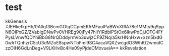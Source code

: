 # test
kkGenesis   7JEHkefkpHh/0AIlqf3BcmGOtqCCpmEK5MFaolPaBWxXRlA78e1MMty9g9ppN6OIPxGZ/ZVabIgDNwPv0VHREg90jFy47hiIYiRdblPStOx6IkwPdCjJOTC4FfPysLVnwfQDYhiBbG8NrQDddyrmVo3uwjzCF9ZNq/a5krHNnHxw+xzn5lxdG0wIrTQnhzrC5cU3dMZoE8spwNTbFmi9SC4acaVQXZwcgdO3WhKt2wmoICzzOIH6GdLnDeg+V9LKHvBc4He09yPjdeOMovueiA==  kkRevelation
